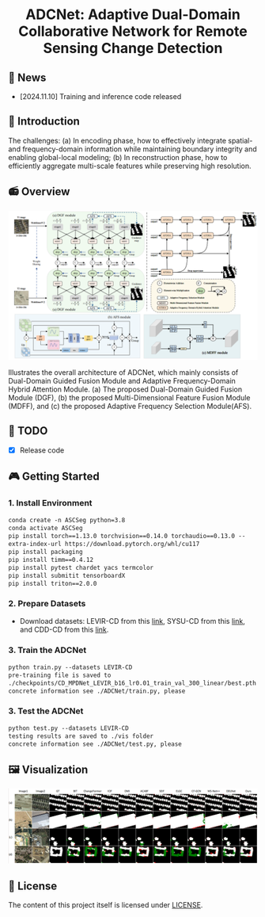 <div align="center">
<h1> ADCNet: Adaptive Dual-Domain Collaborative Network for Remote Sensing Change Detection </h1>
</div>

## 🎈 News

- [2024.11.10] Training and inference code released

## 🚀 Introduction


The challenges: 
(a) In encoding phase, how to effectively integrate spatial- and frequency-domain information while maintaining boundary integrity and enabling global-local modeling; 
(b) In reconstruction phase, how to efficiently aggregate multi-scale features while preserving high resolution.

## 📻 Overview

<div align="center">
<img width="800" alt="image" src="asserts/ADCNet.png?raw=true">
</div>


Illustrates the overall architecture of ADCNet, which mainly consists of Dual-Domain Guided Fusion Module and Adaptive Frequency-Domain Hybrid Attention Module. (a) The proposed Dual-Domain Guided Fusion Module (DGF), (b) the proposed Multi-Dimensional Feature Fusion Module (MDFF), and (c) the proposed Adaptive Frequency Selection Module(AFS).


## 📆 TODO

- [x] Release code

## 🎮 Getting Started

### 1. Install Environment

```
conda create -n ASCSeg python=3.8
conda activate ASCSeg
pip install torch==1.13.0 torchvision==0.14.0 torchaudio==0.13.0 --extra-index-url https://download.pytorch.org/whl/cu117
pip install packaging
pip install timm==0.4.12
pip install pytest chardet yacs termcolor
pip install submitit tensorboardX
pip install triton==2.0.0
```

### 2. Prepare Datasets

- Download datasets: LEVIR-CD from this [link](https://justchenhao.github.io/LEVIR), SYSU-CD from this [link](https://gitee.com/fuzhou-university-wq_0/SYSU-CD), and CDD-CD from this [link](https://aistudio.baidu.com/aistudio/datasetdetail/89523).

### 3. Train the ADCNet

```
python train.py --datasets LEVIR-CD
pre-training file is saved to ./checkpoints/CD_MPDNet_LEVIR_b16_lr0.01_train_val_300_linear/best.pth
concrete information see ./ADCNet/train.py, please
```

### 3. Test the ADCNet

```
python test.py --datasets LEVIR-CD
testing results are saved to ./vis folder
concrete information see ./ADCNet/test.py, please
```


## 🖼️ Visualization

<div align="center">
<img width="800" alt="image" src="asserts/Visualization.png?raw=true">
</div>



## 🎫 License

The content of this project itself is licensed under [LICENSE](LICENSE).
